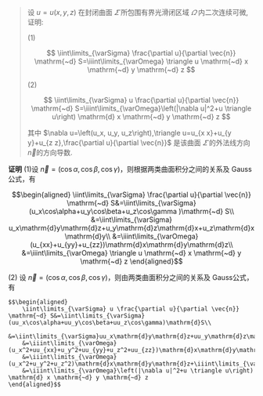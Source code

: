 >设 $u=u(x, y, z)$ 在封闭曲面 $\varSigma$ 所包围有界光滑闭区域 $\varOmega$ 内二次连续可微, 证明:
>
>(1)
>
>$$
\iint\limits_{\varSigma} \frac{\partial u}{\partial \vec{n}} \mathrm{~d} S=\iiint\limits_{\varOmega} \triangle u \mathrm{~d} x \mathrm{~d} y \mathrm{~d} z
$$
>
>(2)
>
>$$
\iint\limits_{\varSigma} u \frac{\partial u}{\partial \vec{n}} \mathrm{~d} S=\iiint\limits_{\varOmega}\left(|\nabla u|^2+u \triangle u\right) \mathrm{d} x \mathrm{~d} y \mathrm{~d} z
$$
>
>其中 $\nabla u=\left(u_x, u_y, u_z\right),\triangle u=u_{x x}+u_{y y}+u_{z z},\frac{\partial u}{\partial \vec{n}}$ 是该曲面 $\varSigma$ 的外法线方向 $\vec{n}$的方向导数.

$\textbf{证明}$ (1)设 $\vec{n}=(\cos\alpha,\cos\beta,\cos\gamma)$，则根据两类曲面积分之间的关系及 $\mathrm{Gauss}$公式，有

$$\begin{aligned}
\iint\limits_{\varSigma} \frac{\partial u}{\partial \vec{n}} \mathrm{~d} S&=\iint\limits_{\varSigma} (u_x\cos\alpha+u_y\cos\beta+u_z\cos\gamma )\mathrm{~d} S\\
&=\iint\limits_{\varSigma} u_x\mathrm{d}y\mathrm{d}z+u_y\mathrm{d}z\mathrm{d}x+u_z\mathrm{d}x\mathrm{d}y\\
&=\iiint\limits_{\varOmega}(u_{xx}+u_{yy}+u_{zz})\mathrm{d}x\mathrm{d}y\mathrm{d}z\\
&=\iiint\limits_{\varOmega} \triangle u \mathrm{~d} x \mathrm{~d} y \mathrm{~d} z
\end{aligned}$$

(2) 设 $\vec{n}=(\cos\alpha,\cos\beta,\cos\gamma)$，则由两类曲面积分之间的关系及 $\mathrm{Gauss}$公式，有

    $$\begin{aligned}
        \iint\limits_{\varSigma} u \frac{\partial u}{\partial \vec{n}} \mathrm{~d} S&=\iint\limits_{\varSigma}(uu_x\cos\alpha+uu_y\cos\beta+uu_z\cos\gamma)\mathrm{d}S\\
        &=\iint\limits_{\varSigma}uu_x\mathrm{d}y\mathrm{d}z+uu_y\mathrm{d}z\mathrm{d}x+uu_z\mathrm{d}x\mathrm{d}y\\
        &=\iiint\limits_{\varOmega}(u_x^2+uu_{xx}+u_y^2+uu_{yy}+u_z^2+uu_{zz})\mathrm{d}x\mathrm{d}y\mathrm{d}z\\
        &=\iiint\limits_{\varOmega}(u_x^2+u_y^2+u_z^2)\mathrm{d}x\mathrm{d}y\mathrm{d}z+\iiint\limits_{\varOmega}u(u_{xx}+u_{yy}+u_{zz})\mathrm{d}x\mathrm{d}y\mathrm{d}z\\
        &=\iiint\limits_{\varOmega}\left(|\nabla u|^2+u \triangle u\right) \mathrm{d} x \mathrm{~d} y \mathrm{~d} z
    \end{aligned}$$

